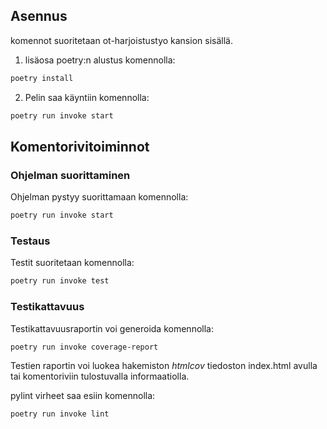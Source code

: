 ## Asennus
komennot suoritetaan ot-harjoistustyo kansion sisällä.

1. lisäosa poetry:n alustus komennolla:

```bash
poetry install
```

2. Pelin saa käyntiin komennolla:

```bash
poetry run invoke start
```

## Komentorivitoiminnot

### Ohjelman suorittaminen

Ohjelman pystyy suorittamaan komennolla:

```bash
poetry run invoke start
```

### Testaus

Testit suoritetaan komennolla:

```bash
poetry run invoke test
```

### Testikattavuus

Testikattavuusraportin voi generoida komennolla:

```bash
poetry run invoke coverage-report
```

Testien raportin voi luokea hakemiston _htmlcov_ tiedoston index.html avulla tai komentoriviin tulostuvalla informaatiolla.

pylint virheet saa esiin komennolla:

```bash
poetry run invoke lint
```
